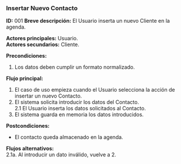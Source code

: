 ### Insertar Nuevo Contacto
__ID:__ 001
__Breve descripción:__ El Usuario inserta un nuevo Cliente en la agenda.

__Actores principales:__  Usuario.  
__Actores secundarios:__  Cliente.

__Precondiciones:__  
  1. Los datos deben cumplir un formato normalizado.

__Flujo principal:__  
  1. El caso de uso empieza cuando el Usuario selecciona la acción de insertar un nuevo Contacto.
  2. El sistema solicita introducir los datos del Contacto.  
  2.1 El Usuario inserta los datos solicitados al Contacto.
  3. El sistema guarda en memoria los datos introducidos.

__Postcondiciones:__  
  - El contacto queda almacenado en la agenda.

__Flujos alternativos:__  
  2.1a. Al introducir un dato inválido, vuelve a 2.
